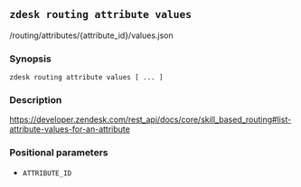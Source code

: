 ## `zdesk routing attribute values`

/routing/attributes/{attribute_id}/values.json

### Synopsis

    zdesk routing attribute values [ ... ]

### Description

https://developer.zendesk.com/rest_api/docs/core/skill_based_routing#list-attribute-values-for-an-attribute

### Positional parameters

* `ATTRIBUTE_ID`

